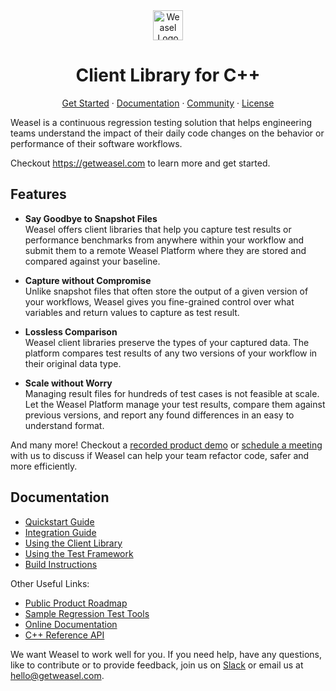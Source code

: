 <div align="center">
  <a href="https://getweasel.com" target="_blank" rel="noopener">
    <img alt="Weasel Logo" height="48px" src="https://getweasel.com/assets/logo/weasel-logo-w-text.svg">
  </a>
  <h1>Client Library for C++</h1>
  <p>
    <a href="https://getweasel.com" target="_blank" rel="noopener">Get Started</a>
    <span> &middot; </span>
    <a href="https://docs.getweasel.com" target="_blank" rel="noopener">Documentation</a>
    <span> &middot; </span>
    <a href="https://getweasel.slack.com" target="_blank" rel="noopener">Community</a>
    <span> &middot; </span>
    <a href="https://github.com/getweasel/weasel-cpp/blob/main/LICENSE">License</a>
  </p>
</div>

Weasel is a continuous regression testing solution that helps engineering
teams understand the impact of their daily code changes on the behavior or
performance of their software workflows.

Checkout https://getweasel.com to learn more and get started.

## Features

* **Say Goodbye to Snapshot Files**  
  Weasel offers client libraries that help you capture test results or
  performance benchmarks from anywhere within your workflow and submit
  them to a remote Weasel Platform where they are stored and compared
  against your baseline.

* **Capture without Compromise**  
  Unlike snapshot files that often store the output of a given version
  of your workflows, Weasel gives you fine-grained control over what
  variables and return values to capture as test result.

* **Lossless Comparison**  
  Weasel client libraries preserve the types of your captured data. The
  platform compares test results of any two versions of your workflow
  in their original data type.

* **Scale without Worry**  
  Managing result files for hundreds of test cases is not feasible at
  scale. Let the Weasel Platform manage your test results, compare them
  against previous versions, and report any found differences in an easy
  to understand format.

And many more! Checkout a [recorded product demo][YouTube] or
[schedule a meeting][Calendly] with us to discuss if Weasel can
help your team refactor code, safer and more efficiently.

## Documentation

* [Quickstart Guide](docs/BasicApi.md)
* [Integration Guide](docs/Integration.md)
* [Using the Client Library](docs/Quickstart.md)
* [Using the Test Framework](docs/Tutorials.md)
* [Build Instructions](docs/Build.md)

Other Useful Links:

* [Public Product Roadmap][Roadmap]
* [Sample Regression Test Tools][weasel-examples]
* [Online Documentation][Documentation]
* [C++ Reference API][weasel-cpp-api]

We want Weasel to work well for you.
If you need help, have any questions, like to contribute or to provide
feedback, join us on [Slack] or email us at [hello@getweasel.com].

[Slack]: https://getweasel.slack.com
[Calendly]: https://calendly.com/ghorbanzade/30min
[YouTube]: https://www.youtube.com/channel/UCwa-rweWShIJo_DYhp2rVew
[hello@getweasel.com]: mailto:hello@getweasel.com

[Roadmap]: https://bit.ly/3q4EOcI
[Documentation]: https://docs.getweasel.com
[weasel-cpp-api]: https://getweasel.com/docs/clients/cpp/api.html
[weasel-examples]: https://github.com/getweasel/examples
